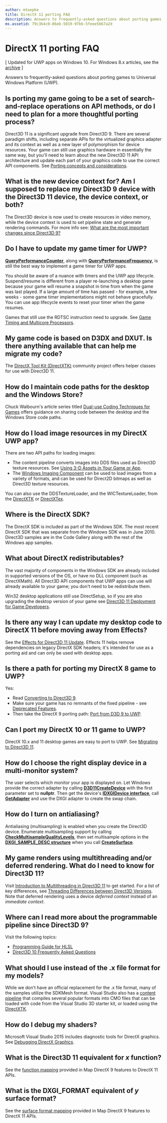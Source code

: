 ```yaml
---
author: mtoepke
title: DirectX 11 porting FAQ
description: Answers to frequently-asked questions about porting games to Universal Windows Platform (UWP).
ms.assetid: 79c3b4c0-86eb-5019-97bb-5feee5667a2d
---
```


# DirectX 11 porting FAQ


\[ Updated for UWP apps on Windows 10. For Windows 8.x articles, see the [archive](http://go.microsoft.com/fwlink/p/?linkid=619132) \]


Answers to frequently-asked questions about porting games to Universal Windows Platform (UWP).

## Is porting my game going to be a set of search-and-replace operations on API methods, or do I need to plan for a more thoughtful porting process?


Direct3D 11 is a significant upgrade from Direct3D 9. There are several paradigm shifts, including separate APIs for the virtualized graphics adapter and its context as well as a new layer of polymorphism for device resources. Your game can still use graphics hardware in essentially the same way, but you'll need to learn about the new Direct3D 11 API architecture and update each part of your graphics code to use the correct API components. See [Porting concepts and considerations](porting-considerations.md).

## What is the new device context for? Am I supposed to replace my Direct3D 9 device with the Direct3D 11 device, the device context, or both?


The Direct3D device is now used to create resources in video memory, while the device context is used to set pipeline state and generate rendering commands. For more info see: [What are the most important changes since Direct3D 9?](understand-direct3d-11-1-concepts.md)

##  Do I have to update my game timer for UWP?


[**QueryPerformanceCounter**](https://msdn.microsoft.com/library/windows/desktop/ms644904), along with [**QueryPerformanceFrequency**](https://msdn.microsoft.com/library/windows/desktop/ms644905), is still the best way to implement a game timer for UWP apps.

You should be aware of a nuance with timers and the UWP app lifecycle. Suspend/resume is different from a player re-launching a desktop game because your game will resume a snapshot in time from when the game was last played. If a large amount of time has passed - for example, a few weeks - some game timer implementations might not behave gracefully. You can use app lifecycle events to reset your timer when the game resumes.

Games that still use the RDTSC instruction need to upgrade. See [Game Timing and Multicore Processors](https://msdn.microsoft.com/library/windows/desktop/ee417693).

## My game code is based on D3DX and DXUT. Is there anything available that can help me migrate my code?


The [DirectX Tool Kit (DirectXTK)](http://go.microsoft.com/fwlink/p/?LinkID=248929) community project offers helper classes for use with Direct3D 11.

##  How do I maintain code paths for the desktop and the Windows Store?


Chuck Walbourn's article series titled [Dual-use Coding Techniques for Games](http://go.microsoft.com/fwlink/p/?LinkID=286210) offers guidance on sharing code between the desktop and the Windows Store code paths.

##  How do I load image resources in my DirectX UWP app?


There are two API paths for loading images:

-   The content pipeline converts images into DDS files used as Direct3D texture resources. See [Using 3-D Assets in Your Game or App](https://msdn.microsoft.com/library/windows/apps/hh972446.aspx).
-   The [Windows Imaging Component](https://msdn.microsoft.com/library/windows/desktop/ee719902) can be used to load images from a variety of formats, and can be used for Direct2D bitmaps as well as Direct3D texture resources.

You can also use the DDSTextureLoader, and the WICTextureLoader, from the [DirectXTK](http://go.microsoft.com/fwlink/p/?LinkID=248929) or [DirectXTex](http://go.microsoft.com/fwlink/p/?LinkID=248926).

## Where is the DirectX SDK?


The DirectX SDK is included as part of the Windows SDK. The most recent DirectX SDK that was separate from the Windows SDK was in June 2010. Direct3D samples are in the Code Gallery along with the rest of the Windows app samples.

## What about DirectX redistributables?


The vast majority of components in the Windows SDK are already included in supported versions of the OS, or have no DLL component (such as DirectXMath). All Direct3D API components that UWP apps can use will already available to your game; you don't need to be redistribute them.

Win32 desktop applications still use DirectSetup, so if you are also upgrading the desktop version of your game see [Direct3D 11 Deployment for Game Developers](https://msdn.microsoft.com/library/windows/desktop/ee416644).

## Is there any way I can update my desktop code to DirectX 11 before moving away from Effects?


See the [Effects for Direct3D 11 Update](http://go.microsoft.com/fwlink/p/?LinkId=271568). Effects 11 helps remove dependencies on legacy DirectX SDK headers; it's intended for use as a porting aid and can only be used with desktop apps.

##  Is there a path for porting my DirectX 8 game to UWP?


Yes:

-   Read [Converting to Direct3D 9](https://msdn.microsoft.com/library/windows/desktop/bb204851).
-   Make sure your game has no remnants of the fixed pipeline - see [Deprecated Features](https://msdn.microsoft.com/library/windows/desktop/cc308047).
-   Then take the DirectX 9 porting path: [Port from D3D 9 to UWP](walkthrough--simple-port-from-direct3d-9-to-11-1.md).

##  Can I port my DirectX 10 or 11 game to UWP?


DirectX 10.x and 11 desktop games are easy to port to UWP. See [Migrating to Direct3D 11](https://msdn.microsoft.com/library/windows/desktop/ff476190).

## How do I choose the right display device in a multi-monitor system?


The user selects which monitor your app is displayed on. Let Windows provide the correct adapter by calling [**D3D11CreateDevice**](https://msdn.microsoft.com/library/windows/desktop/ff476082) with the first parameter set to **nullptr**. Then get the device's [**IDXGIDevice interface**](https://msdn.microsoft.com/library/windows/desktop/bb174527), call [**GetAdapter**](https://msdn.microsoft.com/library/windows/desktop/bb174531) and use the DXGI adapter to create the swap chain.

## How do I turn on antialiasing?


Antialiasing (multisampling) is enabled when you create the Direct3D device. Enumerate multisampling support by calling [**CheckMultisampleQualityLevels**](https://msdn.microsoft.com/library/windows/desktop/ff476499), then set multisample options in the [**DXGI\_SAMPLE\_DESC structure**](https://msdn.microsoft.com/library/windows/desktop/bb173072) when you call [**CreateSurface**](https://msdn.microsoft.com/library/windows/desktop/bb174530).

## My game renders using multithreading and/or deferred rendering. What do I need to know for Direct3D 11?


Visit [Introduction to Multithreading in Direct3D 11](https://msdn.microsoft.com/library/windows/desktop/ff476891) to get started. For a list of key differences, see [Threading Differences between Direct3D Versions](https://msdn.microsoft.com/library/windows/desktop/ff476890). Note that deferred rendering uses a device *deferred context* instead of an *immediate context*.

## Where can I read more about the programmable pipeline since Direct3D 9?


Visit the following topics:

-   [Programming Guide for HLSL](https://msdn.microsoft.com/library/windows/desktop/bb509635)
-   [Direct3D 10 Frequently Asked Questions](https://msdn.microsoft.com/library/windows/desktop/ee416643)

## What should I use instead of the .x file format for my models?


While we don’t have an official replacement for the .x file format, many of the samples utilize the SDKMesh format. Visual Studio also has a [content pipeline](https://msdn.microsoft.com/library/windows/apps/hh972446.aspx) that compiles several popular formats into CMO files that can be loaded with code from the Visual Studio 3D starter kit, or loaded using the [DirectXTK](http://go.microsoft.com/fwlink/p/?LinkID=248929).

## How do I debug my shaders?


Microsoft Visual Studio 2015 includes diagnostic tools for DirectX graphics. See [Debugging DirectX Graphics](https://msdn.microsoft.com/library/windows/apps/hh315751.aspx).

##  What is the Direct3D 11 equivalent for *x* function?


See the [function mapping](feature-mapping.md#function-mapping) provided in Map DirectX 9 features to DirectX 11 APIs.

##  What is the DXGI\_FORMAT equivalent of *y* surface format?


See the [surface format mapping](feature-mapping.md#surface-format-mapping) provided in Map DirectX 9 features to DirectX 11 APIs.

 

 




